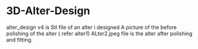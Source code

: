 # 3D-Alter-Design
alter_design v4 is  Stl file of an alter i designed
A picture of the before polishing of the alter ( refer alter1)
ALter2.jpeg file is the alter after polishing and fitting.
